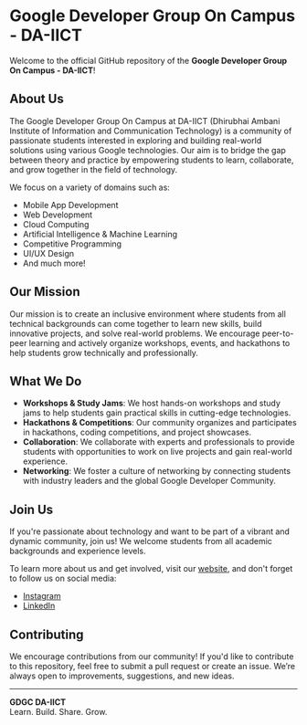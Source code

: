 # Google Developer Group On Campus - DA-IICT

Welcome to the official GitHub repository of the **Google Developer Group On Campus - DA-IICT**!

## About Us
The Google Developer Group On Campus at DA-IICT (Dhirubhai Ambani Institute of Information and Communication Technology) is a community of passionate students interested in exploring and building real-world solutions using various Google technologies. Our aim is to bridge the gap between theory and practice by empowering students to learn, collaborate, and grow together in the field of technology.

We focus on a variety of domains such as:

- Mobile App Development
- Web Development
- Cloud Computing
- Artificial Intelligence & Machine Learning
- Competitive Programming
- UI/UX Design
- And much more!

## Our Mission

Our mission is to create an inclusive environment where students from all technical backgrounds can come together to learn new skills, build innovative projects, and solve real-world problems. We encourage peer-to-peer learning and actively organize workshops, events, and hackathons to help students grow technically and professionally.

## What We Do

- **Workshops & Study Jams**: We host hands-on workshops and study jams to help students gain practical skills in cutting-edge technologies.
- **Hackathons & Competitions**: Our community organizes and participates in hackathons, coding competitions, and project showcases.
- **Collaboration**: We collaborate with experts and professionals to provide students with opportunities to work on live projects and gain real-world experience.
- **Networking**: We foster a culture of networking by connecting students with industry leaders and the global Google Developer Community.

## Join Us

If you're passionate about technology and want to be part of a vibrant and dynamic community, join us! We welcome students from all academic backgrounds and experience levels.

To learn more about us and get involved, visit our [website](https://dscdaiict.in/), and don't forget to follow us on social media:

- [Instagram](https://www.instagram.com/gdg.daiict/)
- [LinkedIn](https://www.linkedin.com/company/gdg-on-campus-daiict/)

## Contributing

We encourage contributions from our community! If you'd like to contribute to this repository, feel free to submit a pull request or create an issue. We’re always open to improvements, suggestions, and new ideas.

---

**GDGC DA-IICT**  
Learn. Build. Share. Grow.
